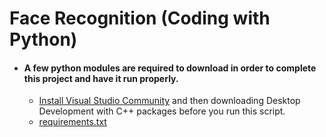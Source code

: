 # Face Recognition (Coding with Python)

- #### A few python modules are required to download in order to complete this project and have it run properly.
     - [Install Visual Studio Community](https://visualstudio.microsoft.com/vs/community) and then downloading Desktop Development with C++ packages before you run this script.
     - [requirements.txt](https://github.com/serhanelmacioglu/Face-Recognition_Coding-with-Python/blob/main/requirements.txt)
